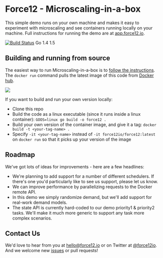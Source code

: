 # Force12 - Microscaling-in-a-box

This simple demo runs on your own machine and makes it easy to experiment with microscaling and see containers running locally 
on your machine. Full instructions for running the demo are at [app.force12.io](http://app.force12.io). 

[![Build Status](https://travis-ci.org/force12io/force12.png?branch=master)](https://travis-ci.org/force12io/force12) Go 1.4 1.5

## Building and running from source

The easiest way to run Microscaling-in-a-box is to [follow the instructions](http://app.force12.io). The `docker run` command 
pulls the latest image of this code from [Docker hub](https://hub.docker.com/u/force12io/force12). 

[![](https://badge.imagelayers.io/force12io/force12:latest.svg)](https://imagelayers.io/?images=force12io/force12:latest 'Get your own badge on imagelayers.io')

If you want to build and run your own version locally:

- Clone this repo
- Build the code as a linux executable (since it runs inside a linux container): 
`GOOS=linux go build -o force12 .`
- Build your own version of the container image, and give it a tag:
`docker build -t <your-tag-name> .`
- Specify `-it <your-tag-name>` instead of `-it force12io/force12:latest` on `docker run` so that it picks up your version of the image

## Roadmap

We've got lots of ideas for improvements - here are a few headlines:

- We're planning to add support for a number of different schedulers. If there's one you'd particularly like to see us support, please let us know.
- We can improve performance by parallelizing requests to the Docker remote API.
- In this demo we simply randomize demand, but we'll add support for real-work demand models.
- The state API is currently hard-coded to our demo priority1 & priority2 tasks. We'll make it much more generic to support any task more complex scenarios.

## Contact Us

We'd love to hear from you at [hello@force12.io](mailto:hello@force12.io) or on Twitter at [@force12io](http://twitter.com/force12io). 
And we welcome new [issues](https://github.com/force12io/force12/issues) or pull requests!
